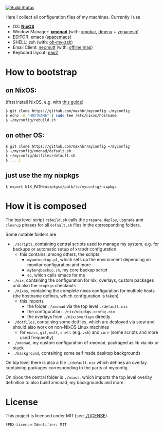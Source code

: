 [![Build Status](https://travis-ci.org/maxhbr/myconfig.svg?branch=master)](https://travis-ci.org/maxhbr/myconfig)

Here I collect all configuration files of my machines. Currently I use
- OS: **[NixOS](https://nixos.org/)**
- Window Manager: **[xmonad](http://xmonad.org/)** (with: [xmobar](https://github.com/jaor/xmobar), [dmenu](https://tools.suckless.org/dmenu/) + [yeganesh](http://dmwit.com/yeganesh/))
- EDITOR: emacs ([spacemacs](http://spacemacs.org/))
- SHELL: zsh (with: [oh-my-zsh](http://ohmyz.sh/))
- Email Client: [neomutt](https://neomutt.org/) (with: [offlineimap](http://www.offlineimap.org/))
- Keyboard layout: [neo2](https://www.neo-layout.org/) 

# How to bootstrap
## on NixOS:
(first install NixOS, e.g. with [this guide](https://gist.github.com/martijnvermaat/76f2e24d0239470dd71050358b4d5134))
```bash
$ git clone https://github.com/maxhbr/myconfig ~/myconfig
$ echo -n "HOSTNAME" | sudo tee /etc/nixos/hostname
$ ~/myconfig/rebuild.sh
```

## on other OS:
```bash
$ git clone https://github.com/maxhbr/myconfig ~/myconfig
$ ~/myconfig/xmonad/default.sh
$ ~/myconfig/dotfiles/default.sh
$ [...]
```

## just use the my nixpkgs
```
$ export NIX_PATH=nixpkgs=/path/to/myconfig/nixpkgs
```

# How it is composed

The top level script `rebuild.sh` calls the `prepare`, `deploy`, `upgrade` and `cleanup` phases for all `default.sh` files in the corresponding folders.

Some notable folders are
- `./scripts`, containing central scripts used to manage my system, e.g. for backups or automatic setup of xrandr configuration
  - this contains, among others, the scripts
    - `myautosetup.pl`, which sets up the environment depending on monitor configuration and more
    - `myborgbackup.sh`, my core backup script
    - `ec`, which calls emacs for me
- `./nix`, containing the configuration for nix, overlays, custom packages and also the `nixpkgs` checkouts
- `./nixos`, containing the complete nixos configuration for multiple hosts (the hostname defines, which configuration is taken)
  - this imports
    - the folder `./xmonad` via the top level `./default.nix`
    - the configuration `./nix/nixpkgs-config.nix`
    - the overlays from `./nix/overlays`
    directly
- `./dotfiles`, containing some dotfiles, which are deployed via stow and should also work on non-NixOS Linux machines
  - for `emacs`, `git`, `mutt`, `shell` (e.g. `zsh`) and `core` (some scripts and more used frequently)
- `./xmonad`, my custom configuration of xmonad, packaged as lib via nix or stack
- `./background`, containing some self made desktop backgrounds

On top level there is also a file `./default.nix` which defines an overlay containing packages corresponding to the parts of myconfig.

On nixos the central folder is `./nixos`, which imports the top level overlay definition to also build xmonad, my backgrounds and more.

# License
This project is licensed under MIT (see [./LICENSE](./LICENSE))
```
SPDX-License-Identifier: MIT
```
